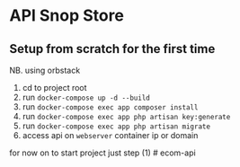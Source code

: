 # API Snop Store

## Setup from scratch for the first time 

NB. using orbstack 

1. cd to project root
2. run `docker-compose up -d --build`
3. run `docker-compose exec app composer install`
4. run `docker-compose exec app php artisan key:generate`
5. run `docker-compose exec app php artisan migrate`
6. access api on `webserver` container ip or domain

for now on to start project just step (1) # ecom-api
